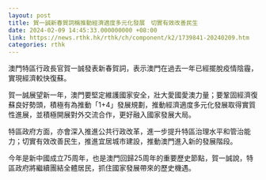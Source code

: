 ```yaml
---
layout: post
title: 賀一誠新春賀詞稱推動經濟適度多元化發展　切實有效改善民生
date: 2024-02-09 14:45:33.000000000 +08:00
link: https://news.rthk.hk/rthk/ch/component/k2/1739841-20240209.htm
categories: rthk
---
```


澳門特區行政長官賀一誠發表新春賀詞，表示澳門在過去一年已經擺脫疫情陰霾，實現經濟較快復蘇。

賀一誠展望新一年，澳門要堅定維護國家安全，壯大愛國愛澳力量；要鞏固經濟復蘇良好勢頭，積極有為推動「1+4」發展規劃，推動經濟適度多元化發展取得實質性進展，並積極開展對外交流合作，更好融入國家發展大局。

特區政府方面，亦會深入推進公共行政改革，進一步提升特區治理水平和管治能力；切實有效改善民生，推進宜居城市建設，推動澳門進入新的發展階段。

今年是新中國成立75周年，也是澳門回歸25周年的重要歷史節點，賀一誠說，特區政府將繼續團結全體居民，抓住國家發展帶來的歷史機遇。
